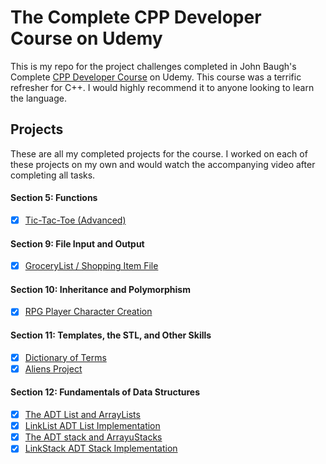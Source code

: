 # The Complete CPP Developer Course on Udemy

This is my repo for the project challenges completed in John Baugh's Complete [CPP Developer Course](https://www.udemy.com/course/the-complete-cpp-developer-course) on Udemy. This course was a terrific refresher for C++. I would highly recommend it to anyone looking to learn the language.

## Projects

These are all my completed projects for the course. I worked on each of these projects on my own and would watch the accompanying video after completing all tasks.

#### Section 5: Functions

- [x] [Tic-Tac-Toe (Advanced)](https://github.com/clockwerkz/tictactoe)

#### Section 9: File Input and Output

- [x] [GroceryList / Shopping Item File](https://github.com/clockwerkz/udemycplusplus/tree/master/GroceryList)

#### Section 10: Inheritance and Polymorphism

- [x] [RPG Player Character Creation](https://github.com/clockwerkz/udemycplusplus/tree/master/RPGCharacterCreator)

#### Section 11: Templates, the STL, and Other Skills

- [x] [Dictionary of Terms](https://github.com/clockwerkz/udemycplusplus/tree/master/DictionaryProject)
- [x] [Aliens Project](https://github.com/clockwerkz/udemycplusplus/tree/master/Aliens)

#### Section 12: Fundamentals of Data Structures

- [x] [The ADT List and ArrayLists](https://github.com/clockwerkz/udemycplusplus/tree/master/ArrayListApp)
- [x] [LinkList ADT List Implementation](https://github.com/clockwerkz/udemycplusplus/tree/master/LinkedListApp)
- [x] [The ADT stack and ArrayuStacks](https://github.com/clockwerkz/udemycplusplus/tree/master/ArrayStackApp)
- [x] [LinkStack ADT Stack Implementation](https://github.com/clockwerkz/udemycplusplus/tree/master/LinkedStackApp)

